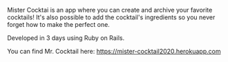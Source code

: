 Mister Cocktai is an app where you can create and archive your favorite cocktails! It's also possible to add the cocktail's ingredients so you never forget how to make the perfect one. 

Developed in 3 days using Ruby on Rails.

You can find Mr. Cocktail here: https://mister-cocktail2020.herokuapp.com
